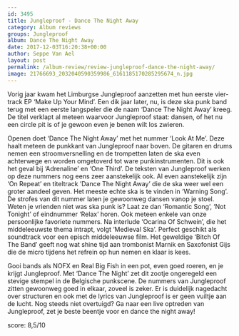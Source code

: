 ```yaml
---
id: 3495
title: Jungleproof - Dance The Night Away
category: Album reviews
groups: Jungleproof
album: Dance The Night Away
date: 2017-12-03T16:20:38+00:00
author: Seppe Van Ael
layout: post
permalink: /album-review/review-jungleproof-dance-the-night-away/
image: 21766693_2032040590359986_6161185170285295674_n.jpg
---
```

Vorig jaar kwam het Limburgse Jungleproof aanzetten met hun eerste vier-track EP ‘Make Up Your Mind’. Een dik jaar later, nu, is deze ska punk band terug met een eerste langspeler die de naam ‘Dance The Night Away’ kreeg. De titel verklapt al meteen waarvoor Jungleproof staat: dansen, of het nu een circle pit is of je gewoon even je benen wilt los zwieren.

Openen doet ‘Dance The Night Away’ met het nummer ‘Look At Me’. Deze haalt meteen de punkkant van Jungleproof naar boven. De gitaren en drums nemen een stroomversnelling en de trompetten laten de ska even achterwege en worden omgetoverd tot ware punkinstrumenten. Dit is ook het geval bij ‘Adrenaline’ en ‘One Third’. De teksten van Jungleproof werken op deze nummers nog eens zeer aanstekelijk ook. Al even aanstekelijk zijn ‘On Repeat’ en titeltrack ’Dance The Night Away’ die de ska weer wel een groter aandeel geven. Het meeste echte ska is te vinden in ‘Warning Song’. De strofes van dit nummer laten je gewoonweg dansen vanop je stoel. Weten je vrienden niet was ska punk is? Laat ze dan ‘Romantic Song’, ‘Not Tonight’ of eindnummer ‘Relax’ horen. Ook meteen enkele van onze persoonlijke favoriete nummers. Na interlude ‘Ocarina Of Schwein’, die het middeleeuwste thema intrapt, volgt ‘Medieval Ska’. Perfect geschikt als soundtrack voor een episch middeleeuwse film. Het geweldige ‘Bitch Of The Band’ geeft nog wat shine tijd aan trombonist Marnik en Saxofonist Gijs die de micro tijdens het refrein op hun nemen en klaar is kees.

Gooi bands als NOFX en Real Big Fish in een pot, even goed roeren, en je krijgt Jungleproof. Met ‘Dance The Night’ zet dit zootje ongeregeld een stevige stempel in de Belgische punkscene. De nummers van Jungleproof zitten gewoonweg goed in elkaar, zoveel is zeker. Er is duidelijk nagedacht over structuren en ook met de lyrics van Jungleproof is er geen vuiltje aan de lucht. Nog steeds niet overtuigd? Ga naar een live optreden van Jungleproof, zet je beste beentje voor en dance the night away!

score: 8,5/10
